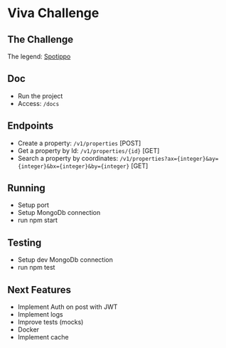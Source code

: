 # Viva Challenge

## The Challenge
The legend: [Spotippo](https://github.com/VivaReal/code-challenge/blob/master/backend.md)

## Doc
- Run the project
- Access: `/docs`

## Endpoints
- Create a property: `/v1/properties` [POST]
- Get a property by Id: `/v1/properties/{id}` [GET]
- Search a property by coordinates: `/v1/properties?ax={integer}&ay={integer}&bx={integer}&by={integer}` [GET]

## Running
- Setup port
- Setup MongoDb connection
- run npm start

## Testing
- Setup dev MongoDb connection
- run npm test

## Next Features
- Implement Auth on post with JWT
- Implement logs
- Improve tests (mocks)
- Docker
- Implement cache
